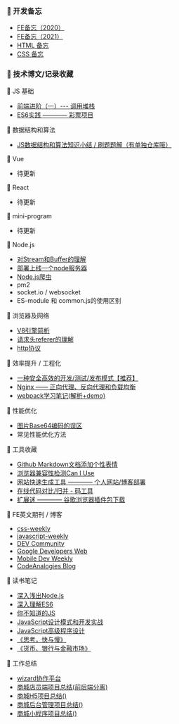 ### :memo: 开发备忘

* [FE备忘（2020）](https://github.com/xszi/blog/issues/7)
* [FE备忘（2021）](https://github.com/xszi/blog/issues/7)
* [HTML 备忘](https://github.com/xszi/blog/issues/16)
* [CSS 备忘](https://github.com/xszi/blog/issues/6)

### :memo: 技术博文/记录收藏

:round_pushpin: JS 基础

* [前端进阶（一）--- 调用堆栈](https://juejin.im/post/5bfb4af1e51d4574b133d1e3)
* [ES6实践 ———— 彩票项目](https://github.com/xszi/ES6-lottery)

:round_pushpin: 数据结构和算法

* [JS数据结构和算法知识小结 / 刷题题解（有单独仓库哦）](https://github.com/xszi/fe-interview/tree/master)

:round_pushpin: Vue

* 待更新

:round_pushpin: React

* 待更新

:round_pushpin: mini-program

* 待更新

:round_pushpin: Node.js

* [对Stream和Buffer的理解](https://github.com/xszi/blog/issues/5)
* [部署上线一个node服务器](https://juejin.im/post/6844904002732343304)
* [Node.js爬虫](https://github.com/xszi/node/issues/19)
* pm2
* socket.io / websocket
* ES-module 和 common.js的使用区别

:round_pushpin: 浏览器及网络

* [V8引擎简析](https://juejin.im/post/5e0d40326fb9a0483e475543)
* [请求头referer的理解](https://github.com/xszi/blog/issues/3)
* [http协议](https://github.com/xszi/node/issues/13)

:round_pushpin: 效率提升 / 工程化

* [一种安全高效的开发/测试/发布模式【推荐】](https://github.com/xszi/blog/issues/17)
* [Nginx —— 正向代理、反向代理和负载均衡](https://github.com/xszi/node/issues/12)
* [webpack学习笔记(解析+demo)](https://github.com/xszi/webpack-demo)

 :round_pushpin: 性能优化

* [图片Base64编码的误区](https://github.com/xszi/blog/issues/2)
* 常见性能优化方法

:round_pushpin: 工具收藏

* [Github Markdown文档添加个性表情](https://www.webfx.com/tools/emoji-cheat-sheet/)
* [浏览器兼容性检测Can I Use](https://caniuse.com/)
* [网站快速生成工具 ———— 个人网站/博客部署](https://jamstack.org/generators/)
* [在线代码对比/归并 - 码工具](https://www.matools.com/compare)
* [扩展迷 ———— 谷歌浏览器插件包下载](https://www.extfans.com/)

:round_pushpin: FE英文期刊 / 博客

* [css-weekly](https://css-weekly.com/archives/)
* [javascript-weekly](https://javascriptweekly.com/issues/520)
* [DEV Community](https://dev.to/aemiej/nginx-concepts-i-wish-i-knew-years-ago-23o0)
* [Google Developers Web](https://developers.google.com/web/)
* [Mobile Dev Weekly](https://mobiledevweekly.com/issues)
* [CodeAnalogies Blog](https://blog.codeanalogies.com/)

:round_pushpin: 读书笔记

* [深入浅出Node.js](https://github.com/xszi/node-note)
* [深入理解ES6](https://github.com/xszi/ES6)
* [你不知道的JS](https://github.com/xszi/you-dont-kown-js)
* [JavaScript设计模式和开发实战](https://github.com/xszi/js-design-mode)
* [JavaScript高级程序设计](https://github.com/xszi/js-advanced)
* [《思考，快与慢》](https://github.com/xszi/blog/issues/4)
* [《货币、银行与金融市场》](https://github.com/xszi/blog/issues/8)

:round_pushpin: 工作总结

* [wizard协作平台](https://github.com/xszi/blog/issues/11)
* [商城店员端项目总结(前后端分离)](https://github.com/xszi/blog/blob/master/work/clerk.md)
* [商城H5项目总结()](https://github.com/xszi/blog/)
* [商城后台管理项目总结()](https://github.com/xszi/blog/)
* [商城小程序项目总结()](https://github.com/xszi/blog/)

